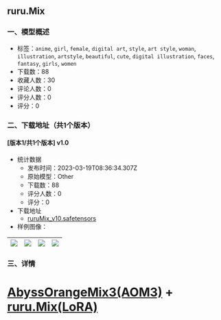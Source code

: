 ## ruru.Mix
### 一、模型概述

- 标签：`anime`, `girl`, `female`, `digital art`, `style`, `art style`, `woman`, `illustration`, `artstyle`, `beautiful`, `cute`, `digital illustration`, `faces`, `fantasy`, `girls`, `women`
- 下载数：88
- 收藏人数：30
- 评论人数：0
- 评分人数：0
- 评分：0

### 二、下载地址（共1个版本）

#### [版本1/共1个版本] v1.0

- 统计数据
  - 发布时间：2023-03-19T08:36:34.307Z
  - 原始模型：Other
  - 下载数：88
  - 评分人数：0
  - 评分：0
- 下载地址
  - [ruruMix_v10.safetensors](https://civitai.com/api/download/models/25534)
- 样例图像：

| <img src="https://image.civitai.com/xG1nkqKTMzGDvpLrqFT7WA/dc6cbadf-9a6c-4dd9-e2f0-958c85228d00/width=450/280374.jpeg" /> | <img src="https://image.civitai.com/xG1nkqKTMzGDvpLrqFT7WA/052feb48-d1df-4fc6-3b53-d275e66e7d00/width=450/280393.jpeg" /> | <img src="https://image.civitai.com/xG1nkqKTMzGDvpLrqFT7WA/d03ba0eb-63d4-443c-1a64-70f97f39fc00/width=450/280392.jpeg" /> | <img src="https://image.civitai.com/xG1nkqKTMzGDvpLrqFT7WA/5f645f2f-012f-43b7-2dad-14a20451c500/width=450/280391.jpeg" /> |
| ---- | ---- | ---- | ---- |


### 三、详情
<h1><a target="_blank" rel="ugc" href="https://huggingface.co/WarriorMama777/OrangeMixs/blob/main/Models/AbyssOrangeMix3">AbyssOrangeMix3(AOM3)</a> + <a target="_blank" rel="ugc" href="https://civitai.com/models/19031/rurumix">ruru.Mix(LoRA)</a></h1>